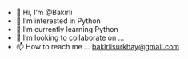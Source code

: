 - 👋 Hi, I’m @Bakirli
- 👀 I’m interested in Python
- 🌱 I’m currently learning Python
- 💞️ I’m looking to collaborate on ...
- 📫 How to reach me ... bakirlisurkhay@gmail.com

<!---
Bakirli/Bakirli is a ✨ special ✨ repository because its `README.md` (this file) appears on your GitHub profile.
You can click the Preview link to take a look at your changes.
--->

